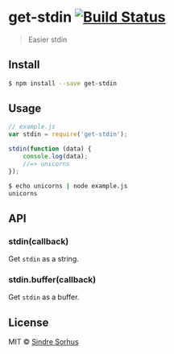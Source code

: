 # get-stdin [![Build Status](https://travis-ci.org/sindresorhus/get-stdin.svg?branch=master)](https://travis-ci.org/sindresorhus/get-stdin)

> Easier stdin


## Install

```sh
$ npm install --save get-stdin
```


## Usage

```js
// example.js
var stdin = require('get-stdin');

stdin(function (data) {
	console.log(data);
	//=> unicorns
});
```

```sh
$ echo unicorns | node example.js
unicorns
```


## API

### stdin(callback)

Get `stdin` as a string.

### stdin.buffer(callback)

Get `stdin` as a buffer.


## License

MIT © [Sindre Sorhus](http://sindresorhus.com)
